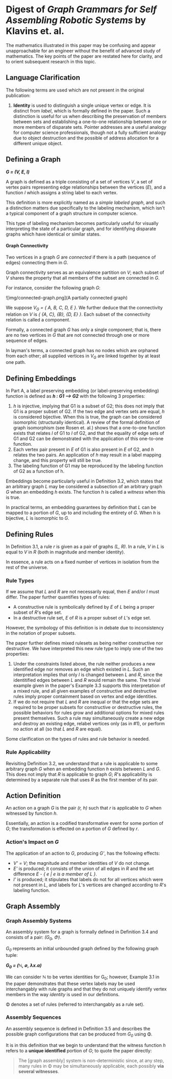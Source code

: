 # Digest of _Graph Grammars for Self Assembling Robotic Systems_ by Klavins et. al.

The mathematics illustrated in this paper may be confusing and 
appear unapproachable for an engineer without the benefit of advanced 
study of mathematics. The key points of the paper are restated here 
for clarity, and to orient subsequent research in this topic.

## Language Clarification

The following terms are used which are not present in the original 
publication:

1. **Identity** is used to distinguish a single unique vertex or edge. It is 
   distinct from _label_, which is formally defined in the paper. Such 
   a distinction is useful for us when describing the preservation of 
   members between sets and establishing a one-to-one relationship between 
   one or more members of disparate sets. Pointer addresses are a useful analogy for 
   computer science professionals, though not a fully sufficient analogy 
   due to object destruction and the possible of address allocation for 
   a different unique object.

## Defining a Graph

**_G = (V, E, l)_**

A graph is defined as a triple consisting of a set of vertices _V_, a set 
of vertex pairs representing edge relationships between the 
vertices (_E_), and a function _l_ which assigns a string label to each vertex. 

This definition is more explicitly named as a _simple labeled graph_, 
and such a distinction matters due specifically to the labeling mechanism, 
which isn't a typical component of a graph structure in computer science. 

This type of labeling mechanism becomes particularly useful for visually 
interpreting the state of a particular graph, and for identifying 
disparate graphs which have identical or similar states.

#### Graph Connectivity

Two vertices in a graph _G_ are _connected_ if there is a path (sequence 
of edges) connecting them in _G_. 

Graph connectivity serves as an equivalence partition on _V_; each subset 
of _V_ shares the property that all members of the subset are connected 
in _G_. 

For instance, consider the following graph _G_:

![img/connected-graph.png](A partially connected graph)

We suppose _V<sub>G</sub> = { A, B, C, D, E }_. We further deduce that 
the connectivity relation on _V_ is _{ {A, C}, {B}, {D, E} }_. Each 
subset of the connectivity relation is called a component.

Formally, a connected graph _G_ has only a single component; that is, 
there are no two vertices in _G_ that are not connected through one or 
more sequence of edges.

In layman's terms, a connected graph has no nodes which are orphaned 
from each other; all supplied vertices in _V<sub>G</sub>_ are linked 
together by at least one path.

## Defining Embeddings

In Part A, a label preserving embedding (or label-preserving embedding) function 
is defined as ***h : G1 --> G2*** with the following 3 properties:

1. _h_ is injective, implying that G1 is a subset of G2; this does not 
   imply that G1 is a proper subset of G2. If the two edge and vertex sets are equal, 
   _h_ is considered bijective. When this is true, the graph can be 
   considered isomorphic (structurally identical). A review of the formal 
   definition of graph isomorphism (see Rosen et. al.) shows that a one-to-one 
   function exists that relates _l_ of G1 to _l_ of G2, and that the equality 
   of edge sets of G1 and G2 can be demonstrated with the application of this 
   one-to-one function.
2. Each vertex pair present in _E_ of G1 is also present in _E_ of G2, 
   and _h_ relates the two pairs. An application of _h_ may result in a label 
   mapping change, and this property will still be true.
3. The labeling function of G1 may be reproduced by the labeling function 
   of G2 as a function of h.

Embeddings become particularly useful in Definition 3.2, which states that 
an arbitrary graph _L_ may be considered a subsection of an arbitrary graph 
_G_ when an embedding _h_ exists. The function _h_ is called a _witness_ 
when this is true.

In practical terms, an embedding guarantees by definition that _L_ can 
be mapped to a portion of _G_, up to and including the entirety of _G_. 
When _h_ is bijective, _L_ is isomorphic to _G_.

## Defining Rules

In Definition 3.1, a rule _r_ is given as a pair of graphs _(L, R)_. In a rule, 
_V_ in _L_ is equal to _V_ in _R_ (both in magnitude and member identity). 

In essence, a rule acts on a fixed number of vertices in isolation from 
the rest of the universe.

### Rule Types

If we assume that _L_ and _R_ are not necessarily equal, then _E_ and/or 
_l_ must differ. The paper further quantifies types of rules:

* A constructive rule is symbolically defined by _E_ of _L_ being a proper subset of _R_'s 
edge set.
* In a destructive rule set, _E_ of _R_ is a proper subset of _L_'s edge set. 

However, the symbology of this definition is in debate due to inconsistency 
in the notation of proper subsets. 

The paper further defines mixed rulesets as being neither constructive 
nor destructive. We have interpreted this new rule type to imply one of 
the two properties:

1. Under the constraints listed above, the rule neither produces a new 
   identified edge nor removes an edge which existed in _L_. Such an interpretation 
   implies that only _l_ is changed between _L_ and _R_, since the identitified 
   edges between _L_ and _R_ would remain the same. The trivial example 
   given in the paper's Example 3.3 supports this interpretation of a mixed 
   rule, and all given examples of constructive and destructive rules imply 
   proper containment based on vertex and edge identities.
2. If we do not require that _L_ and _R_ are inequal or that the edge sets 
   are required to be proper subsets for constructive or destructive rules, 
   the possible behaviors for rules grow and additional options for mixed 
   rules present themselves. Such a rule may simultaneously create a new edge 
   and destroy an existing edge, relabel vertices only (as in #1), 
   or perform no action at all (so that _L_ and _R_ are equal).

Some clarification on the types of rules and rule behavior is needed.

### Rule Applicability

Revisiting Definition 3.2, we understand that a rule is applicable to 
some arbitrary graph _G_ when an embedding function _h_ exists between 
_L_ and _G_. This does not imply that _R_ is applicable to graph _G_; 
_R_'s applicability is determined by a separate rule that uses _R_ as the 
first member of its pair.

## Action Definition

An action on a graph _G_ is the pair _(r, h)_ such that _r_ is applicable 
to _G_ when witnessed by function _h_.

Essentially, an action is a codified transformative event for some portion of _G_; 
the transformation is effected on a portion of _G_ defined by _r_.

### Action's Impact on _G_

The application of an action to _G_, producing _G'_, has the following effects:

* _V' = V_; the magnitude and member identities of _V_ do not change.
* _E'_ is produced; it consists of the union of all edges in _R_ and the 
  set difference _E - { e | e is a member of L }_.
* _l'_ is produced; it stipulates that labels do not for all vertices which 
  were not present in _L_, and labels for _L_'s vertices are changed 
  according to _R_'s labeling function.

## Graph Assembly

### Graph Assembly Systems

An assembly system for a graph is formally defined in Definition 3.4 and 
consists of a pair: _(G<sub>0</sub>, _&Phi;_)_.

_G<sub>0</sub>_ represents an initial unbounded graph defined by the following 
graph tuple:

***G<sub>0</sub> = (&naturals;, &empty;, &lambda;x.a)***

We can consider _&naturals;_ to be vertex identities for G<sub>0</sub>; 
however, Example 3.1 in the paper demonstrates that these vertex labels 
may be used interchangably with rule graphs and that they do not uniquely 
identify vertex members in the way _identity_ is used in our definitions.

&Phi; denotes a set of rules (referred to interchangably as a rule set).

### Assembly Sequences

An assembly sequence is defined in Definition 3.5 and describes the possible 
graph configurations that can be produced from _G<sub>0</sub>_ using &Phi;. 

It is in this definition that we begin to understand that the witness function 
_h_ refers to a **unique identified** portion of _G_; to quote the paper 
directly:

> The [graph assembly] system is non-deterministic since, at any step, many 
> rules in &Phi; may be simultaneously applicable, each possibly **via several 
> witnesses**.


